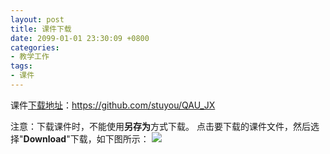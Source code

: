 ```yaml
---
layout: post
title: 课件下载
date: 2099-01-01 23:30:09 +0800
categories:
- 教学工作
tags:
- 课件
---
```


课件[下载地址](https://github.com/stuyou/QAU_JX)：https://github.com/stuyou/QAU_JX

注意：下载课件时，不能使用**另存为**方式下载。
点击要下载的课件文件，然后选择"**Download**"下载，如下图所示：
![](https://github.com/stuyou/stuyou.github.io/raw/master/_posts/image/downloadppt.jpg)